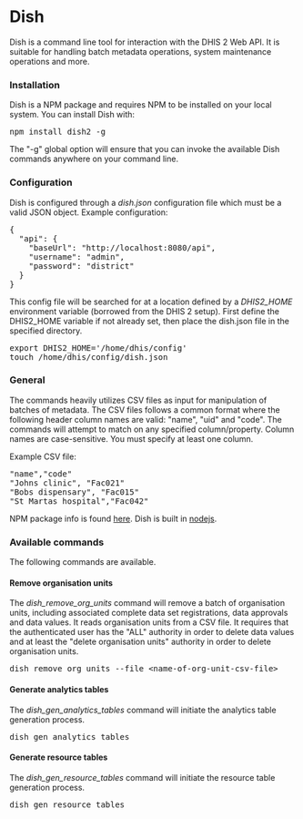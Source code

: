 # Dish

Dish is a command line tool for interaction with the DHIS 2 Web API. It is suitable for handling batch metadata operations, system maintenance operations and more.

### Installation

Dish is a NPM package and requires NPM to be installed on your local system. You can install Dish with:

<pre>npm install dish2 -g</pre>

The "-g" global option will ensure that you can invoke the available Dish commands anywhere on your command line.

### Configuration

Dish is configured through a *dish.json* configuration file which must be a valid JSON object. Example configuration:

<pre>
{
  "api": {
    "baseUrl": "http://localhost:8080/api",
    "username": "admin",
    "password": "district"
  }
}
</pre>

This config file will be searched for at a location defined by a *DHIS2_HOME* environment variable (borrowed from the DHIS 2 setup). First define the DHIS2_HOME variable if not already set, then place the dish.json file in the specified directory.

<pre>
export DHIS2_HOME='/home/dhis/config'
touch /home/dhis/config/dish.json
</pre>

### General

The commands heavily utilizes CSV files as input for manipulation of batches of metadata. The CSV files follows a common format where the following header column names are valid: "name", "uid" and "code". The commands will attempt to match on any specified column/property. Column names are case-sensitive. You must specify at least one column.

Example CSV file:

<pre>
"name","code"
"Johns clinic", "Fac021"
"Bobs dispensary", "Fac015"
"St Martas hospital","Fac042"
</pre>

NPM package info is found [here](https://www.npmjs.com/package/dish2). Dish is built in [nodejs](https://nodejs.org/).

### Available commands

The following commands are available.

#### Remove organisation units

The *dish_remove_org_units* command will remove a batch of organisation units, including associated complete data set registrations, data approvals and data values. It reads organisation units from a CSV file. It requires that the authenticated user has the "ALL" authority in order to delete data values and at least the "delete organisation units" authority in order to delete organisation units.

<pre>dish_remove_org_units --file &lt;name-of-org-unit-csv-file&gt;</pre>

#### Generate analytics tables

The *dish_gen_analytics_tables* command will initiate the analytics table generation process.

<pre>dish_gen_analytics_tables</pre>

#### Generate resource tables

The *dish_gen_resource_tables* command will initiate the resource table generation process.

<pre>dish_gen_resource_tables</pre>
